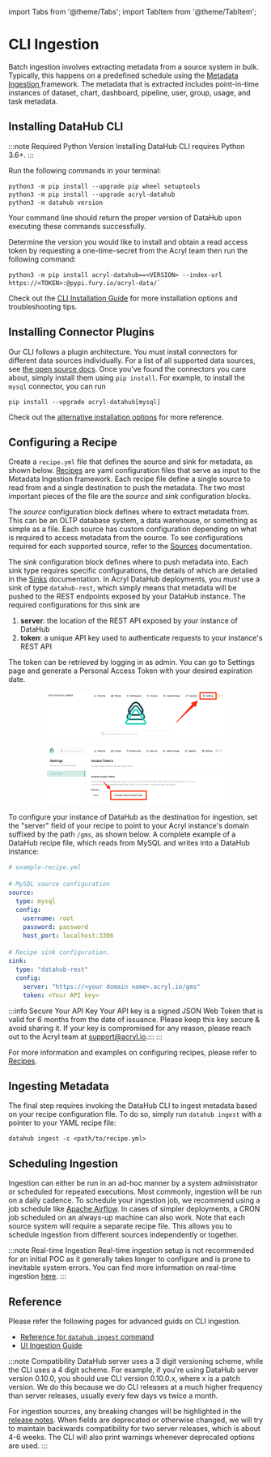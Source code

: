 import Tabs from '@theme/Tabs';
import TabItem from '@theme/TabItem';

# CLI Ingestion

Batch ingestion involves extracting metadata from a source system in bulk. Typically, this happens on a predefined schedule using the [Metadata Ingestion ](metadata-ingestion/README.md#install-from-pypi)framework.
The metadata that is extracted includes point-in-time instances of dataset, chart, dashboard, pipeline, user, group, usage, and task metadata.

## Installing DataHub CLI

:::note Required Python Version
Installing DataHub CLI requires Python 3.6+.
:::

<Tabs>
<TabItem value="pypi" label="Install from PyPI for OSS Release" default>

Run the following commands in your terminal:

```
python3 -m pip install --upgrade pip wheel setuptools
python3 -m pip install --upgrade acryl-datahub
python3 -m datahub version
```

Your command line should return the proper version of DataHub upon executing these commands successfully.

</TabItem>
<TabItem value="pip" label="Install from command line with pip">

Determine the version you would like to install and obtain a read access token by requesting a one-time-secret from the Acryl team then run the following command:

```shell
python3 -m pip install acryl-datahub==<VERSION> --index-url https://<TOKEN>:@pypi.fury.io/acryl-data/`
```

</TabItem>
</Tabs>

Check out the [CLI Installation Guide](../docs/cli.md#installation) for more installation options and troubleshooting tips.


## Installing Connector Plugins 

Our CLI follows a plugin architecture. You must install connectors for different data sources individually. For a list of all supported data sources, see [the open source docs](metadata-ingestion/README.md#installing-plugins).
Once you've found the connectors you care about, simply install them using `pip install`.
For example, to install the `mysql` connector, you can run

```shell
pip install --upgrade acryl-datahub[mysql]
```
Check out the [alternative installation options](../docs/cli.md#alternate-installation-options) for more reference.

## Configuring a Recipe

Create a `recipe.yml` file that defines the source and sink for metadata, as shown below.
[Recipes](metadata-ingestion/README.md#recipes) are yaml configuration files that serve as input to the Metadata Ingestion framework. Each recipe file define a single source to read from and a single destination to push the metadata.
The two most important pieces of the file are the _source_ and _sink_ configuration blocks.

The _source_ configuration block defines where to extract metadata from. This can be an OLTP database system, a data warehouse, or something as simple as a file. Each source has custom configuration depending on what is required to access metadata from the source. To see configurations required for each supported source, refer to the [Sources](metadata-ingestion/README.md#sources) documentation.

The _sink_ configuration block defines where to push metadata into. Each sink type requires specific configurations, the details of which are detailed in the [Sinks](metadata-ingestion/README.md#sinks) documentation.
In Acryl DataHub deployments, you _must_ use a sink of type `datahub-rest`, which simply means that metadata will be pushed to the REST endpoints exposed by your DataHub instance. The required configurations for this sink are

1. **server**: the location of the REST API exposed by your instance of DataHub
2. **token**: a unique API key used to authenticate requests to your instance's REST API

The token can be retrieved by logging in as admin. You can go to Settings page and generate a Personal Access Token with your desired expiration date.

<p align="center">
  <img width="70%"  src="https://raw.githubusercontent.com/datahub-project/static-assets/main/imgs/saas/home-(1).png"/>
</p>

<p align="center">
  <img width="70%"  src="https://raw.githubusercontent.com/datahub-project/static-assets/main/imgs/saas/settings.png"/>
</p>


To configure your instance of DataHub as the destination for ingestion, set the "server" field of your recipe to point to your Acryl instance's domain suffixed by the path `/gms`, as shown below.
A complete example of a DataHub recipe file, which reads from MySQL and writes into a DataHub instance:


```yaml
# example-recipe.yml

# MySQL source configuration
source:
  type: mysql
  config:
    username: root
    password: password
    host_port: localhost:3306

# Recipe sink configuration.
sink:
  type: "datahub-rest"
  config:
    server: "https://<your domain name>.acryl.io/gms"
    token: <Your API key>
```
:::info Secure Your API Key
Your API key is a signed JSON Web Token that is valid for 6 months from the date of issuance. Please keep this key secure & avoid sharing it.
If your key is compromised for any reason, please reach out to the Acryl team at support@acryl.io.:::
:::

For more information and examples on configuring recipes, please refer to [Recipes](recipe_overview.md).


## Ingesting Metadata
The final step requires invoking the DataHub CLI to ingest metadata based on your recipe configuration file.
To do so, simply run `datahub ingest` with a pointer to your YAML recipe file:
```shell
datahub ingest -c <path/to/recipe.yml>
```

## Scheduling Ingestion

Ingestion can either be run in an ad-hoc manner by a system administrator or scheduled for repeated executions. Most commonly, ingestion will be run on a daily cadence.
To schedule your ingestion job, we recommend using a job schedule like [Apache Airflow](https://airflow.apache.org/). In cases of simpler deployments, a CRON job scheduled on an always-up machine can also work.
Note that each source system will require a separate recipe file. This allows you to schedule ingestion from different sources independently or together.

:::note Real-time Ingestion
Real-time ingestion setup is not recommended for an initial POC as it generally takes longer to configure and is prone to inevitable system errors.
You can find more information on real-time ingestion [here](docs/lineage/airflow.md).
:::

## Reference

Please refer the following pages for advanced guids on CLI ingestion.

- [Reference for `datahub ingest` command](../docs/cli.md#ingest)
- [UI Ingestion Guide](../docs/ui-ingestion.md)

:::note Compatibility
DataHub server uses a 3 digit versioning scheme, while the CLI uses a 4 digit scheme. For example, if you're using DataHub server version 0.10.0, you should use CLI version 0.10.0.x, where x is a patch version.
We do this because we do CLI releases at a much higher frequency than server releases, usually every few days vs twice a month.

For ingestion sources, any breaking changes will be highlighted in the [release notes](../docs/how/updating-datahub.md). When fields are deprecated or otherwise changed, we will try to maintain backwards compatibility for two server releases, which is about 4-6 weeks. The CLI will also print warnings whenever deprecated options are used.
:::

